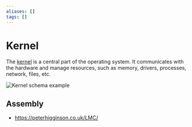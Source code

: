 ```yaml
---
aliases: []
tags: []
---
```


# Kernel

The [kernel](https://wikipedia.org/wiki/kernel_(computer_science)) is a central part of the operating system. It communicates with the hardware and manage resources, such as memory, drivers, processes, network, files, etc.

![Kernel schema example](https://upload.wikimedia.org/wikipedia/commons/thumb/8/8f/kernel_layout.svg/450px-kernel_layout.svg.png)

## Assembly

- https://peterhigginson.co.uk/LMC/